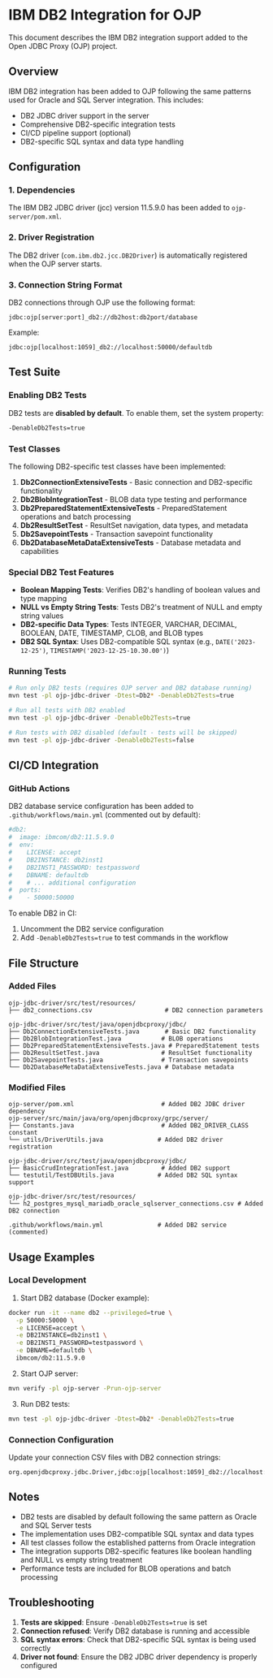 # IBM DB2 Integration for OJP

This document describes the IBM DB2 integration support added to the Open JDBC Proxy (OJP) project.

## Overview

IBM DB2 integration has been added to OJP following the same patterns used for Oracle and SQL Server integration. This includes:

- DB2 JDBC driver support in the server
- Comprehensive DB2-specific integration tests
- CI/CD pipeline support (optional)
- DB2-specific SQL syntax and data type handling

## Configuration

### 1. Dependencies

The IBM DB2 JDBC driver (jcc) version 11.5.9.0 has been added to `ojp-server/pom.xml`.

### 2. Driver Registration

The DB2 driver (`com.ibm.db2.jcc.DB2Driver`) is automatically registered when the OJP server starts.

### 3. Connection String Format

DB2 connections through OJP use the following format:
```
jdbc:ojp[server:port]_db2://db2host:db2port/database
```

Example:
```
jdbc:ojp[localhost:1059]_db2://localhost:50000/defaultdb
```

## Test Suite

### Enabling DB2 Tests

DB2 tests are **disabled by default**. To enable them, set the system property:
```bash
-DenableDb2Tests=true
```

### Test Classes

The following DB2-specific test classes have been implemented:

1. **Db2ConnectionExtensiveTests** - Basic connection and DB2-specific functionality
2. **Db2BlobIntegrationTest** - BLOB data type testing and performance
3. **Db2PreparedStatementExtensiveTests** - PreparedStatement operations and batch processing
4. **Db2ResultSetTest** - ResultSet navigation, data types, and metadata
5. **Db2SavepointTests** - Transaction savepoint functionality
6. **Db2DatabaseMetaDataExtensiveTests** - Database metadata and capabilities

### Special DB2 Test Features

- **Boolean Mapping Tests**: Verifies DB2's handling of boolean values and type mapping
- **NULL vs Empty String Tests**: Tests DB2's treatment of NULL and empty string values
- **DB2-specific Data Types**: Tests INTEGER, VARCHAR, DECIMAL, BOOLEAN, DATE, TIMESTAMP, CLOB, and BLOB types
- **DB2 SQL Syntax**: Uses DB2-compatible SQL syntax (e.g., `DATE('2023-12-25')`, `TIMESTAMP('2023-12-25-10.30.00')`)

### Running Tests

```bash
# Run only DB2 tests (requires OJP server and DB2 database running)
mvn test -pl ojp-jdbc-driver -Dtest=Db2* -DenableDb2Tests=true

# Run all tests with DB2 enabled
mvn test -pl ojp-jdbc-driver -DenableDb2Tests=true

# Run tests with DB2 disabled (default - tests will be skipped)
mvn test -pl ojp-jdbc-driver -DenableDb2Tests=false
```

## CI/CD Integration

### GitHub Actions

DB2 database service configuration has been added to `.github/workflows/main.yml` (commented out by default):

```yaml
#db2:
#  image: ibmcom/db2:11.5.9.0
#  env:
#    LICENSE: accept
#    DB2INSTANCE: db2inst1
#    DB2INST1_PASSWORD: testpassword
#    DBNAME: defaultdb
#    # ... additional configuration
#  ports:
#    - 50000:50000
```

To enable DB2 in CI:
1. Uncomment the DB2 service configuration
2. Add `-DenableDb2Tests=true` to test commands in the workflow

## File Structure

### Added Files

```
ojp-jdbc-driver/src/test/resources/
├── db2_connections.csv                    # DB2 connection parameters

ojp-jdbc-driver/src/test/java/openjdbcproxy/jdbc/
├── Db2ConnectionExtensiveTests.java       # Basic DB2 functionality
├── Db2BlobIntegrationTest.java           # BLOB operations
├── Db2PreparedStatementExtensiveTests.java # PreparedStatement tests
├── Db2ResultSetTest.java                 # ResultSet functionality
├── Db2SavepointTests.java                # Transaction savepoints
└── Db2DatabaseMetaDataExtensiveTests.java # Database metadata
```

### Modified Files

```
ojp-server/pom.xml                        # Added DB2 JDBC driver dependency
ojp-server/src/main/java/org/openjdbcproxy/grpc/server/
├── Constants.java                        # Added DB2_DRIVER_CLASS constant
└── utils/DriverUtils.java               # Added DB2 driver registration

ojp-jdbc-driver/src/test/java/openjdbcproxy/jdbc/
├── BasicCrudIntegrationTest.java         # Added DB2 support
└── testutil/TestDBUtils.java            # Added DB2 SQL syntax support

ojp-jdbc-driver/src/test/resources/
└── h2_postgres_mysql_mariadb_oracle_sqlserver_connections.csv # Added DB2 connection

.github/workflows/main.yml               # Added DB2 service (commented)
```

## Usage Examples

### Local Development

1. Start DB2 database (Docker example):
```bash
docker run -it --name db2 --privileged=true \
  -p 50000:50000 \
  -e LICENSE=accept \
  -e DB2INSTANCE=db2inst1 \
  -e DB2INST1_PASSWORD=testpassword \
  -e DBNAME=defaultdb \
  ibmcom/db2:11.5.9.0
```

2. Start OJP server:
```bash
mvn verify -pl ojp-server -Prun-ojp-server
```

3. Run DB2 tests:
```bash
mvn test -pl ojp-jdbc-driver -Dtest=Db2* -DenableDb2Tests=true
```

### Connection Configuration

Update your connection CSV files with DB2 connection strings:
```csv
org.openjdbcproxy.jdbc.Driver,jdbc:ojp[localhost:1059]_db2://localhost:50000/defaultdb,testuser,testpassword
```

## Notes

- DB2 tests are disabled by default following the same pattern as Oracle and SQL Server tests
- The implementation uses DB2-compatible SQL syntax and data types
- All test classes follow the established patterns from Oracle integration
- The integration supports DB2-specific features like boolean handling and NULL vs empty string treatment
- Performance tests are included for BLOB operations and batch processing

## Troubleshooting

1. **Tests are skipped**: Ensure `-DenableDb2Tests=true` is set
2. **Connection refused**: Verify DB2 database is running and accessible
3. **SQL syntax errors**: Check that DB2-specific SQL syntax is being used correctly
4. **Driver not found**: Ensure the DB2 JDBC driver dependency is properly configured